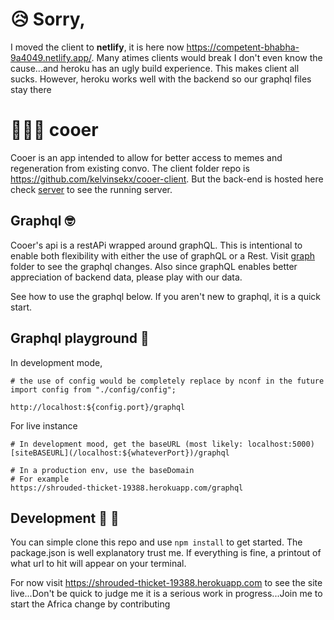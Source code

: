 # &#x1F625; Sorry,
I moved the client to **netlify**, it is here now https://competent-bhabha-9a4049.netlify.app/. Many atimes clients would break I don't even know the cause...and heroku has an ugly build experience. This makes client all sucks. However, heroku works well with the backend so our graphql files stay there

# 🚀🚀🚀 cooer

Cooer is an app intended to allow for better access to memes and regeneration from existing convo.
The client folder repo is https://github.com/kelvinsekx/cooer-client. 
But the back-end is hosted here
check [server](./server/express.js) to see the running server.

## Graphql &#x1F913;
Cooer's api is a restAPi wrapped around graphQL. This is intentional to enable both flexibility with either the use of graphQL or a Rest.
Visit [graph](./graph) folder to see the graphql changes. 
Also since graphQL enables better appreciation of backend data, please play with our data.

See how to use the graphql below. If you aren't new to
graphql, it is a quick start.

## Graphql playground &#x1F4A9;
In development mode, 

```shell
# the use of config would be completely replace by nconf in the future
import config from "./config/config";

http://localhost:${config.port}/graphql
```

For live instance
```shell
# In development mood, get the baseURL (most likely: localhost:5000)
[siteBASEURL](/localhost:${whateverPort})/graphql

# In a production env, use the baseDomain
# For example
https://shrouded-thicket-19388.herokuapp.com/graphql
```

## Development &#x1F466; &#x1F3FB;
You can simple clone this repo and use `npm install` to get started. The package.json is well explanatory trust me. If everything is fine, a printout of what url to hit will appear on your terminal.

For now visit https://shrouded-thicket-19388.herokuapp.com to see the site live...Don't be quick to judge me it is a serious work in progress...Join me to start the Africa change by contributing
